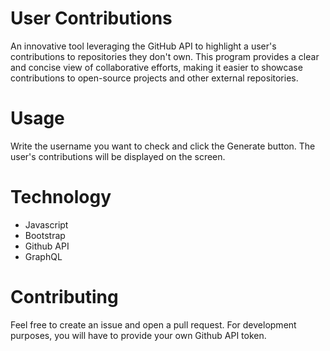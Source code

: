 # User Contributions
An innovative tool leveraging the GitHub API to highlight a user's contributions to repositories they don't own. This program provides a
clear and concise view of collaborative efforts, making it easier to showcase contributions to open-source projects and other external
repositories.

# Usage
Write the username you want to check and click the Generate button.
The user's contributions will be displayed on the screen.

# Technology
- Javascript
- Bootstrap
- Github API
- GraphQL

# Contributing
Feel free to create an issue and open a pull request. For development purposes, you will have to provide your own Github API token.
